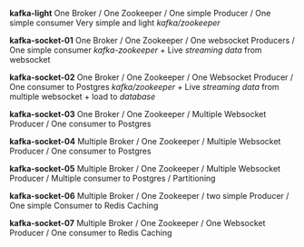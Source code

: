 **kafka-light**
One Broker / One Zookeeper / One simple Producer / One simple consumer
Very simple and light *kafka/zookeeper*

**kafka-socket-01**
One Broker / One Zookeeper / One websocket Producers / One simple consumer
*kafka-zookeeper* + Live *streaming data* from websocket

**kafka-socket-02**
One Broker / One Zookeeper / One Websocket Producer / One consumer to Postgres
*kafka/zookeeper* + Live *streaming data* from multiple websocket + load to *database*

**kafka-socket-03**
One Broker / One Zookeeper / Multiple Websocket Producer / One consumer to Postgres

**kafka-socket-04**
Multiple Broker / One Zookeeper / Multiple Websocket Producer / One consumer to Postgres

**kafka-socket-05**
Multiple Broker / One Zookeeper / Multiple Websocket Producer / Multiple consumer to Postgres / Partitioning

**kafka-socket-06**
Multiple Broker / One Zookeeper / two simple Producer / One simple Consumer to Redis Caching

**kafka-socket-07**
Multiple Broker / One Zookeeper / One Websocket Producer / One consumer to Redis Caching 

